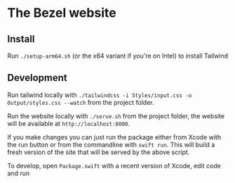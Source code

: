 # The Bezel website

## Install

Run `./setup-arm64.sh` (or the x64 variant if you're on Intel) to install Tailwind

## Development

Run tailwind locally with `./tailwindcss -i Styles/input.css -o Output/styles.css --watch` from the project folder.

Run the website locally with `./serve.sh` from the project folder, the website will be available at `http://localhost:8000`.

If you make changes you can just run the package either from Xcode with the run button or from the commandline with `swift run`. This will build a fresh version of the site that will be served by the above script.

To develop, open `Package.swift` with a recent version of Xcode, edit code and run
